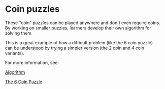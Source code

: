 # Coin puzzles

These "coin" puzzles can be played anywhere and don't even require
coins. By working on smaller puzzles, learners develop their own
algorithm for solving them.

This is a great example of how a difficult problem (like the 6 coin
puzzle) can be understood by trying a simpler version (the 2 coin and
4 coin variants).

For more information, see: 

[Algorithm](https://en.wikipedia.org/wiki/Algorithm)


[The 6 Coin Puzzle](https://myworldtheirway.com/2020/04/6-coins-puzzle/)
